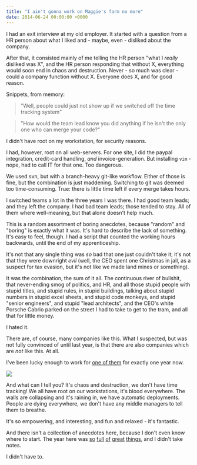 ```yaml
---
title: "I ain't gonna work on Maggie's farm no more"
date: 2014-06-24 00:00:00 +0000
---
```

I had an exit interview at my old employer. It started with a
question from a HR person about what I liked and - maybe, even -
disliked about the company.

After that, it consisted mainly of me telling the HR person "what I
*really* disliked was X", and the HR person responding that without
X, everything would soon end in chaos and destruction.  Never - so
much was clear - could a company function without X. Everyone does X,
and for good reason.

Snippets, from memory:

> "Well, people could just not show up if we switched off the time
> tracking system"

> "How would the team lead know you did anything if he isn't the only
> one who can merge your code?"

I didn't have root on my workstation, for security reasons.

I had, however, root on all web-servers. For one site, I did the
paypal integration, credit-card handling, *and* invoice-generation. But
installing `vim` - nope, had to call IT for that one. Too dangerous.

We used svn, but with a branch-heavy git-like workflow. Either
of those is fine, but the combination is just maddening. Switching
to git was deemed too time-consuming. True: there is little time left if
every merge takes hours.

I switched teams a lot in the three years I was there. I had good
team leads; and they left the company. I had bad team leads; those
tended to stay.  All of them where well-meaning, but that alone
doesn't help much.

This is a random assortment of boring anecdotes, because "random"
and "boring" is exactly what it was. It's hard to describe the lack
of something. It's easy to feel, though. I had a script that counted
the working hours backwards, until the end of my apprenticeship.

It's not that any single thing was *so* bad that one just couldn't
take it; it's not that they were downright *evil* (well, the CEO
spent one Christmas in jail, as a suspect for tax evasion, but it's
not like we made land mines or something).

It was the combination, the sum of it all. The continuous river
of bullshit, that never-ending smog of politics, and HR, and all
those stupid people with stupid titles, and stupid rules, in stupid
buildings, talking about stupid numbers in stupid excel sheets,
and stupid code monkeys, and stupid "senior engineers", and stupid
"lead architects", and the CEO's white Porsche Cabrio parked on the
street I had to take to get to the tram, and all that for little money.

I hated it.

There are, of course, many companies like this. What I suspected,
but was not fully convinced of until last year, is that there are
also companies which are *not* like this. At all.

I've been lucky enough to work for [one of them](http://www.imagineeasy.com/)
for exactly one year now.

<img src="http://r-wos.org/media/github.png" style="max-width: 100%">

And what can I tell you? It's chaos and destruction, we don't
have time tracking! We all have root on our workstations, it's blood
everywhere. The walls are collapsing and it's raining in, we have
automatic deployments. People are dying everywhere, we don't have
any middle managers to tell them to breathe.

It's so empowering, and interesting, and fun and relaxed - it's
fantastic.

And there isn't a collection of anecdotes here, because I don't
even know where to start. The year here was
[so](https://github.com/easybiblabs/php-poppler-pdf)
[full](https://github.com/easybiblabs/window-opener)
[of](http://content.easybib.com/easybib-bibliography-creator-is-a-new-google-doc-add-on/)
[great](http://content.easybib.com/autocite-pdfs-of-your-research-sources/)
[things](http://content.easybib.com/easybib-is-now-mobile-responsive/), and I
didn't take notes.

I didn't have to.
